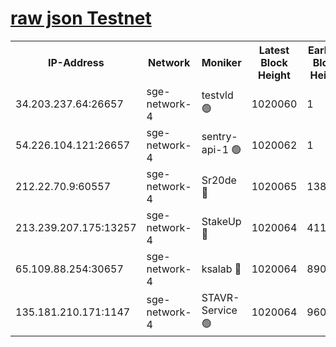 
[raw json Testnet](https://rpc-check.sget.stavr.tech/sget/rpc-sget-result.json)
=


<table><tr><th>IP-Address</th><th>Network</th><th>Moniker</th><th>Latest Block Height</th><th>Earliest Block Height</th><th>Catching Up</th><th>Tx Index</th><th>Voting Power</th><th>Scan Time</th></tr><tr><td>34.203.237.64:26657</td><td>sge-network-4</td><td>testvld 🟢</td><td>1020060</td><td>1</td><td>False</td><td>on</td><td>0</td><td>2024-01-09T04:47:18.142334700UTC</td></tr><tr><td>54.226.104.121:26657</td><td>sge-network-4</td><td>sentry-api-1 🟢</td><td>1020062</td><td>1</td><td>False</td><td>on</td><td>0</td><td>2024-01-09T04:47:33.098404079UTC</td></tr><tr><td>212.22.70.9:60557</td><td>sge-network-4</td><td>Sr20de 🔴</td><td>1020065</td><td>138001</td><td>False</td><td>on</td><td>99</td><td>2024-01-09T04:47:46.786505072UTC</td></tr><tr><td>213.239.207.175:13257</td><td>sge-network-4</td><td>StakeUp 🔴</td><td>1020064</td><td>411001</td><td>False</td><td>off</td><td>100</td><td>2024-01-09T04:47:41.614937165UTC</td></tr><tr><td>65.109.88.254:30657</td><td>sge-network-4</td><td>ksalab 🔴</td><td>1020064</td><td>890001</td><td>False</td><td>off</td><td>538</td><td>2024-01-09T04:47:44.318746607UTC</td></tr><tr><td>135.181.210.171:1147</td><td>sge-network-4</td><td>STAVR-Service 🟢</td><td>1020064</td><td>960001</td><td>False</td><td>on</td><td>0</td><td>2024-01-09T04:47:41.940297455UTC</td></tr></table>

